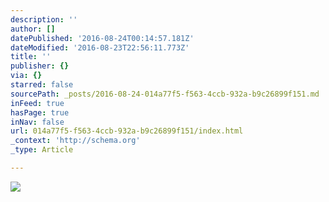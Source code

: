 ```yaml
---
description: ''
author: []
datePublished: '2016-08-24T00:14:57.181Z'
dateModified: '2016-08-23T22:56:11.773Z'
title: ''
publisher: {}
via: {}
starred: false
sourcePath: _posts/2016-08-24-014a77f5-f563-4ccb-932a-b9c26899f151.md
inFeed: true
hasPage: true
inNav: false
url: 014a77f5-f563-4ccb-932a-b9c26899f151/index.html
_context: 'http://schema.org'
_type: Article

---
```

![](https://the-grid-user-content.s3-us-west-2.amazonaws.com/08b17cef-8240-4405-bd33-4415a24adb6c.png)